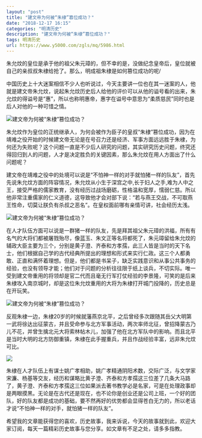 ```yaml
---
layout: "post"
title: "建文帝为何被“朱棣”篡位成功？"
date: "2018-12-17 16:15"
categories: "明清历史"
description: "建文帝为何被“朱棣”篡位成功？"
tags: 明清历史
url: https://www.y5000.com/zgls/mq/5986.html
---
```






朱允炆的皇位是承于他的祖父朱元璋的，但不幸的是，没做纪念皇帝后，皇位就被自己的亲叔叔朱棣给抢了。那么，明成祖朱棣是如何篡位成功的呢/

中国历史上十大迷案相信不少人也听说过，今天主要讲一位也在其一迷案的人，他就是建文帝朱允炆，说起朱允炆历史后人给他的评价可以从他的谥号看的出来，朱允炆的得谥号是“惠”，所以也称明惠帝，惠字在谥号中意思为“柔质慈民”同时也是后人对他的一种可惜之情。

![建文帝为何被“朱棣”篡位成功？](/uploads/allimg/161128/6-16112Q1164G59.JPG)

朱允炆作为皇位的正统继承人，为何会被作为臣子的皇叔“朱棣”篡位成功，因为在靖难之役开始的时候建文帝无论是在号召力还是经济、军事方面远远胜于朱棣，为何还为失败呢？这个问题一直是不少后人研究的问题，其实研究历史问题，终究还得回归到人的问题，人才是决定胜负的关键因素，那么朱允炆在用人方面出了什么问题呢？

建文帝在靖难之役中的处境可以说是“不怕神一样的对手就怕猪一样的队友”，首先先说朱允炆方面的阵容情况，朱允炆从小生于深宫之中,长于妇人之手,难为人中之王，接受严格的儒家教育，没有经历过战场磨砺，性格温和宽厚，懦弱仁慈。所以他非常注重儒家的仁义道德，这导致他才会对部下说：“若与燕王交战，不可取燕王性命，切莫让朕负有杀叔之恶名”。在皇权面前哪有亲情可讲，社会经历太浅。

![建文帝为何被“朱棣”篡位成功？](/uploads/allimg/161128/6-16112Q11F1J1.JPG)

在人才队伍方面可以说是一群猪一样的队友，先是拜其祖父朱元璋的洪福，所有有名气的大将们都被屠戮殆尽，像蓝玉、朱文正等名将都死了，朱元璋留给朱允炆的辅政大臣主要为三个，分别是黄子澄、齐泰和方孝孺，此三人皆是当时的天下名士，他们根据自己学的古代经典所提出的理想和形式来实行仁政。这三个人都勇敢、正直和满怀着理想。但是，他们都是书呆子，缺乏实践意识和从事公共事务的经验，也没有领导才能；他们对于问题的分析往往限于纸上谈兵，不切实际。唯一受到建文帝重用的将领却是官二代而且毫无行军打仗经验的李景隆，可笑的是后来朱棣攻入南京城时，却是这位朱允炆重用的大将为朱棣打开城门投降的，历史总是在开玩笑。

![建文帝为何被“朱棣”篡位成功？](/uploads/allimg/161128/6-16112Q11G5E0.JPG)

反观朱棣一边，朱棣20岁的时候就藩燕京北平，之后曾经多次跟随其岳父大明第一武将徐达出征蒙古，并且受命参与北方军事活动，两次率师北征，曾招降蒙古乃儿不花，并曾生擒北元大将索林帖木儿，加强了他在北方军队中的影响。而且北平是当时大明的北方防御重镇，朱棣在此手握重兵，并且作战经验丰富，远非朱允炆可比。

![](https://img.y5000.com/uploads/allimg/161128/1121302L2-0.jpg)

朱棣在人才队伍上有谋士姚广孝相助，姚广孝精通阴阳术数，交际广泛，与文学家宋濂、杨基等交友，经历和谋略比黄子澄、齐泰和方孝孺这三位差了几条大马路了，黄子澄、齐泰和方孝孺这三位如果派去著书教学必是名家，可是在处理政事却是两眼摸黑。无论是在古代还是现在，也不论你是创业还是公司上班，一个好的团队，好的队友都是成功的基础，要不然再好的优势都会显得苍白无力的，所以老话才说“不怕神一样的对手，就怕猪一样的队友”。

希望我的文章能获得您的喜欢，历史故事，我来诉说，今天的故事就到此，欢迎大家订阅，每天一篇精彩历史故事与您分享。如文章有不足之处，请多多指教。
